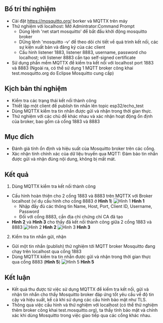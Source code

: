 ## Bố trí thí nghiệm 
- Cài đặt https://mosquitto.org/ borker và MQTTX trên máy
- Thử nghiệm với localhost: Mở Admintrator:Command Prompt
    + Dùng lệnh 'net start mosquitto' để bắt đầu khởi động mosquitto broker 
    + DÙng lệnh 'mosquitto -v' để theo dõi chi tiết về quá trình kết nối, các sự kiện xuất bản và đăng ký của các client
    + Cấu hình listener 1883, listener 8883, username, password cho localhost; với listener 8883 cần tạo self-signed certificate
- Sử dụng phần mềm MQTTX để kiểm tra kết nối với localhost port 1883 và 8883
(Ngoài ra, có thể sử dụng 1 MQTT broker công khai test.mosquitto.org do Eclipse Mosquitto cung cấp)

## Kịch bản thí nghiệm
- Kiểm tra các trạng thái kết nối thành công 
- Thiết lập một client để publish tin nhắn lên topic esp32/echo_test
- Dùng MQTTX kiểm tra tin nhắn được gửi và nhận trong thời gian thực.
- Thử nghiệm với các chủ đề khác nhau và xác nhận hoạt động ổn định của broker, bao gồm cả cổng 1883 và 8883

## Mục đích 
- Đánh giá tính ổn định và hiệu suất của Mosquitto broker trên các cổng.
- Xác nhận tính chính xác của dữ liệu truyền qua MQTT: Đảm bảo tin nhắn được gửi và nhận đúng nội dung, không bị mất mát.

## Kết quả
1. Dùng MQTTX kiểm tra kết nối thành công  
- Cấu hình hoàn thiện cho 2 cổng 1883 và 8883 trên MQTTX với Broker localhost (ví dụ cấu hình cho cổng 8883 ở **Hình 1**)
![Hình 1](./images/hinh3.png "Hình 1")
**Hình 1**
    + Nhập đầy đủ các thông tin Name, Host, Port, Client ID, Username, Password
    + Đối với cổng 8883, cần địa chỉ chứng chỉ CA đã tạo
- **Hình 2** và **Hình 3** cho thấy đã kết nối thành công giữa 2 cổng 1883 và 8883
![Hình 2](./images/hinh1.png "Hình 2")
**Hình 2**
![Hình 3](./images/hinh4.png "Hình 3")
**Hình 3**

2. Kiểm tra tin nhắn gửi, nhận
- Gửi một tin nhắn (publish) thử nghiệm tới MQTT broker Mosquitto đang chạy trên localhost qua cổng 1883 
- Dùng MQTTX kiểm tra tin nhắn được gửi và nhận trong thời gian thực qua cổng 8883 (**Hình 5**)
![Hình 5](./images/hinh5.png "Hình 5")
**Hình 5**


## Kết luận 
- Kết quả thu được từ việc sử dụng MQTTX để kiểm tra kết nối, gửi và nhận tin nhắn cho thấy Mosquitto broker đáp ứng tốt yêu cầu về độ tin cậy và hiệu suất, kể cả khi sử dụng các cấu hình bảo mật như TLS.
- Thông qua việc cấu hình và thử nghiệm với localhost (có thể thử nghiệm thêm broker công khai test.mosquitto.org), ta thấy tính bảo mật và chính xác khi dùng Mosquitto trong việc giao tiếp qua các cổng khác nhau. 
